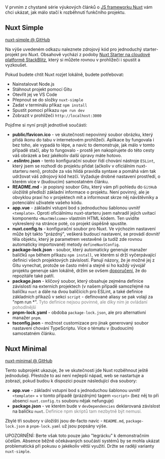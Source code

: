 
V prvním z chystané série výukových článků o [JS frameworku Nuxt](https://nuxt.com/) vám chci ukázat, jak málo stačí k rozběhnutí funkčního projektu.

## Nuxt Simple

[nuxt-simple @ GitHub](https://github.com/AloisSeckar/demos-nuxt/tree/main/nuxt-simple)

Na výše uvedeném odkazu naleznete zdrojový kód pro jednoduchý starter-projekt pro Nuxt. Obsahově vychází z podoby [Nuxt Starter na cloudové platformě StackBlitz](https://stackblitz.com/github/nuxt/starter/tree/v3-stackblitz), který si můžete rovnou v prohlížeči i spustit a vyzkoušet.

Pokud budete chtít Nuxt rozjet lokálně, budete potřebovat:

- Nainstalovat Node.js
- Stáhnout projekt pomocí Gitu
- Otevřít jej ve VS Code
- Přepnout se do složky `nuxt-simple`
- Zadat v terminálu příkaz `npm install`
- Spustit pomocí příkazu `npm run dev`
- Zobrazit v prohlížeči `http://localhost:3000`
 
 Pojďme si nyní projít jednotlivé součásti:
 
 - **public/favicon.ico** - ve skutečnosti nepovinný soubor obrázku, který přidá ikonu do tabu v internetovém prohlížeči. Aplikace by fungovala i bez toho, ale vypadá to lépe, a navíc to demonstruje, jak málo v tomto případě stačí, aby to fungovalo - prostě jen nakopírujete do této cesty váš obrázek a bez jakékoliv další úpravy máte hotovo.
 - **.eslintrc.json** - tento konfigurační soubor řídí chování nástroje `ESLint`, který jsem se rozhodl do projektu přidat (ačkoliv v oficiálním nuxt-starteru není), protože za vás hlídá pravidla syntaxe a pomáhá vám tak udržovat váš zdrojový kód hezčí. Vyžaduje drobné nastavení prostředí, o kterém více v (budoucím) samostatném článku.
 - **README.md** - je popisný soubor Gitu, který vám při pohledu do `GitHub` úložiště předloží základní informace o projektu. Není povinný, ale je obvyklou praxí ho v projektech mít a informovat skrze něj návštěvníky a potenciální uživatele vašeho kódu.
 - **app.vue** - základní vstupní bod s jednoduchou šablonou uvnitř `<template>`. Oproti oficiálnímu nuxt-starteru jsem nahradil jejich uvítací komponentu `<NuxtWelcome>` vlastním HTML kódem. Ten uvidíte vykreslený na stránce poté, co projekt úspěšně spustíte.
 - **nuxt.config.ts** - konfigurační soubor pro Nuxt. Ve výchozím nastavení může být takto "prázdný", veškerá budoucí nastavení, se provádí dovnitř těla objektu, který je parametrem vestavěné (a tudíž zde rovnou automaticky importované) metody `defineNuxtConfig`.
 - **package-lock.json** - soubor, který automaticky generuje manažer balíčků `npm` během příkazu `npm install`, ve kterém si drží vyčerpávající definici všech projektových závislostí. Panují názory, že je možné jej z Gitu vynechat, protože se často mění a stejně si ho každý vývojář projektu generuje sám lokálně, držím se ovšem [doporučení](https://stackoverflow.com/a/44210813/3204544), že do repozitáře také patří.
 - **package.json** - klíčový soubor, který obsahuje zejména definice závislostí na externích projektech (v našem případě samozřejmě na balíčku `nuxt` a dále na dvou balíčících pro ESLint, a také definice základních příkazů v sekci `script` - definované aliasy se pak volají za "npm run *". <span style="color: gray">Tyto definice nejsou povinné, ale díky ním je ovládaní pohodlnější</span>
 - **pnpm-lock.yaml** - obdoba `package-lock.json`, ale pro alternativní manažer `pnpm`.
 - **tsconfig.json** - možnost customizace pro jinak generovaný soubor nastavení chování TypeScriptu. Více o tématu v (budoucím) samostatném článku.
 
 ## Nuxt Minimal

[nuxt-minimal @ GitHub](https://github.com/AloisSeckar/demos-nuxt/tree/main/nuxt-minimal)

Tento subprojekt ukazuje, že ve skutečnosti jde Nuxt rozběhnout ještě jednodušeji. Přestože to asi není nejlepší nápad, web se nastartuje a zobrazí, pokud budou k dispozici pouze následující dva soubory:

- **app.vue** - základní vstupní bod s jednoduchou šablonou uvnitř `<template>` + v tomto případě (prázdným) tagem `<script>` (bez něj to při absenci `nuxt.config.ts` souboru nějak nefunguje)
- **package.json** - ve kterém bude v `devDependencies`</span> deklarovaná závislost na balíčku `nuxt`. <span style="color: gray">Definice npm skriptů tam nezbytně být nemusí.</span>

Zbylé tři soubory v úložišti jsou de-facto navíc - `README.md`, `package-lock.json` a `pnpm-lock.yaml` už jsou popsány výše.

UPOZORNĚNÍ: Berte však toto pouze jako "legrácku" k demonstračním účelům. Absence běžně očekávaných součástí systémů by se mohla ukázat problematická při pokusu o jakékoliv větší využití. Držte se raději varianty `nuxt-simple`.
